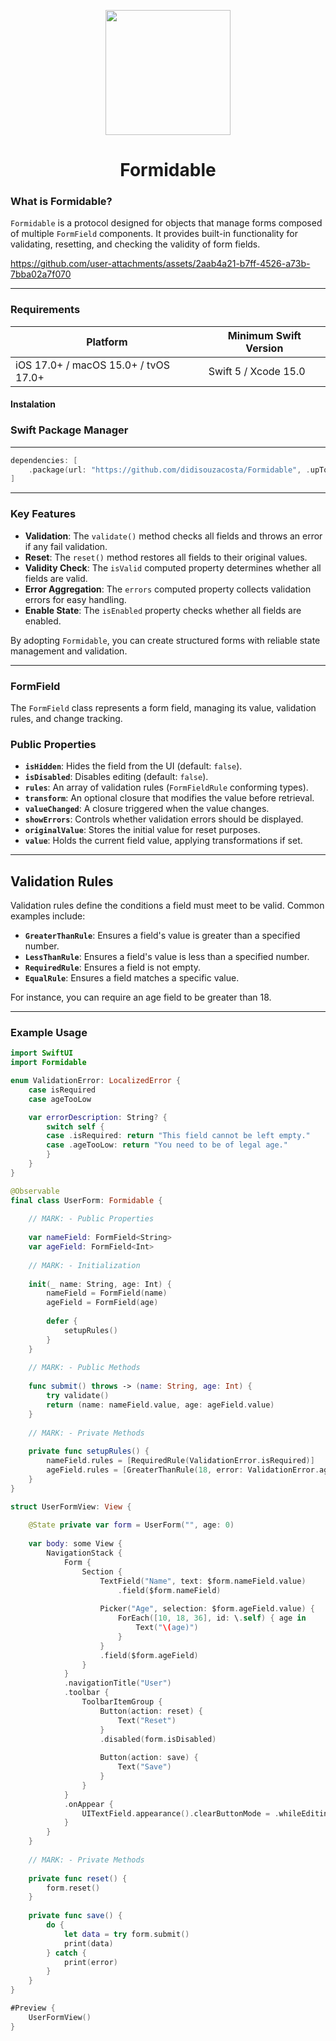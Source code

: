 <p align="center">
  <image src="app-icon.png" width="200" />
</p>

<h1 align="center">Formidable</h1>

### What is Formidable?

`Formidable` is a protocol designed for objects that manage forms composed of multiple `FormField` components. It provides built-in functionality for validating, resetting, and checking the validity of form fields.

https://github.com/user-attachments/assets/2aab4a21-b7ff-4526-a73b-7bba02a7f070

---

### Requirements

| Platform                                             | Minimum Swift Version | 
| ---------------------------------------------------- | --------------------- |
| iOS 17.0+ / macOS 15.0+ / tvOS 17.0+ | Swift 5 / Xcode 15.0

#### Instalation

### Swift Package Manager

---


```swift
dependencies: [
    .package(url: "https://github.com/didisouzacosta/Formidable", .upToNextMajor(from: "1.0.0"))
]
```

---

### Key Features
- **Validation**: The `validate()` method checks all fields and throws an error if any fail validation.
- **Reset**: The `reset()` method restores all fields to their original values.
- **Validity Check**: The `isValid` computed property determines whether all fields are valid.
- **Error Aggregation**: The `errors` computed property collects validation errors for easy handling.
- **Enable State**: The `isEnabled` property checks whether all fields are enabled.

By adopting `Formidable`, you can create structured forms with reliable state management and validation.

---

### FormField

The `FormField` class represents a form field, managing its value, validation rules, and change tracking.

### Public Properties
- **`isHidden`**: Hides the field from the UI (default: `false`).
- **`isDisabled`**: Disables editing (default: `false`).
- **`rules`**: An array of validation rules (`FormFieldRule` conforming types).
- **`transform`**: An optional closure that modifies the value before retrieval.
- **`valueChanged`**: A closure triggered when the value changes.
- **`showErrors`**: Controls whether validation errors should be displayed.
- **`originalValue`**: Stores the initial value for reset purposes.
- **`value`**: Holds the current field value, applying transformations if set.

---

## Validation Rules

Validation rules define the conditions a field must meet to be valid. Common examples include:

- **`GreaterThanRule`**: Ensures a field's value is greater than a specified number.
- **`LessThanRule`**: Ensures a field's value is less than a specified number.
- **`RequiredRule`**: Ensures a field is not empty.
- **`EqualRule`**: Ensures a field matches a specific value.

For instance, you can require an age field to be greater than 18.

---

### Example Usage

```swift
import SwiftUI
import Formidable

enum ValidationError: LocalizedError {
    case isRequired
    case ageTooLow

    var errorDescription: String? {
        switch self {
        case .isRequired: return "This field cannot be left empty."
        case .ageTooLow: return "You need to be of legal age."
        }
    }
}

@Observable
final class UserForm: Formidable {
    
    // MARK: - Public Properties
    
    var nameField: FormField<String>
    var ageField: FormField<Int>
    
    // MARK: - Initialization
    
    init(_ name: String, age: Int) {
        nameField = FormField(name)
        ageField = FormField(age)
        
        defer {
            setupRules()
        }
    }
    
    // MARK: - Public Methods
    
    func submit() throws -> (name: String, age: Int) {
        try validate()
        return (name: nameField.value, age: ageField.value)
    }
    
    // MARK: - Private Methods
    
    private func setupRules() {
        nameField.rules = [RequiredRule(ValidationError.isRequired)]
        ageField.rules = [GreaterThanRule(18, error: ValidationError.ageTooLow)]
    }
}

struct UserFormView: View {
    
    @State private var form = UserForm("", age: 0)
    
    var body: some View {
        NavigationStack {
            Form {
                Section {
                    TextField("Name", text: $form.nameField.value)
                        .field($form.nameField)
                    
                    Picker("Age", selection: $form.ageField.value) {
                        ForEach([10, 18, 36], id: \.self) { age in
                            Text("\(age)")
                        }
                    }
                    .field($form.ageField)
                }
            }
            .navigationTitle("User")
            .toolbar {
                ToolbarItemGroup {
                    Button(action: reset) {
                        Text("Reset")
                    }
                    .disabled(form.isDisabled)
                    
                    Button(action: save) {
                        Text("Save")
                    }
                }
            }
            .onAppear {
                UITextField.appearance().clearButtonMode = .whileEditing
            }
        }
    }
    
    // MARK: - Private Methods
    
    private func reset() {
        form.reset()
    }
    
    private func save() {
        do {
            let data = try form.submit()
            print(data)
        } catch {
            print(error)
        }
    }
}

#Preview {
    UserFormView()
}
```
